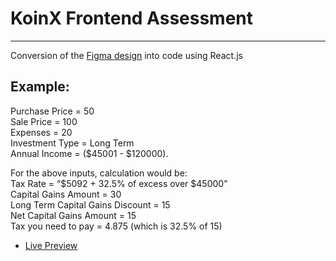 # KoinX Frontend Assessment
---
Conversion of the [Figma design](https://figmashort.link/bREHpN) into code using React.js


## Example: 

Purchase Price = 50<br>
Sale Price = 100<br>
Expenses = 20<br>
Investment Type = Long Term<br>
Annual Income = ($45001 - $120000).<br>

For the above inputs, calculation would be:<br>
Tax Rate = “$5092 + 32.5% of excess over $45000”<br>
Capital Gains Amount = 30<br>
Long Term Capital Gains Discount = 15<br>
Net Capital Gains Amount = 15<br>
Tax you need to pay = 4.875 (which is 32.5% of 15)<br>


- [Live Preview](https://koinx-frontend.netlify.app/)

